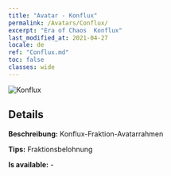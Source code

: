 ```yaml
---
title: "Avatar - Konflux"
permalink: /Avatars/Conflux/
excerpt: "Era of Chaos  Konflux"
last_modified_at: 2021-04-27
locale: de
ref: "Conflux.md"
toc: false
classes: wide
---
```

 ![Konflux](/images/a/avatarFrame_44.png)

## Details

 **Beschreibung:** Konflux-Fraktion-Avatarrahmen 

 **Tips:** Fraktionsbelohnung 

 **Is available:**  - 

